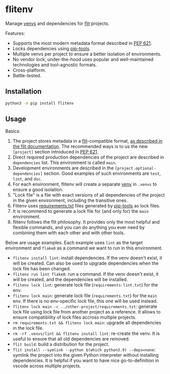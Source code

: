 # flitenv

Manage [venvs](https://docs.python.org/3/library/venv.html) and dependencies for [flit](https://flit.pypa.io/en/latest/) projects.

Features:

+ Supports the most modern metadata format described in [PEP 621](https://peps.python.org/pep-0621/).
+ Locks dependencies using [pip-tools](https://github.com/jazzband/pip-tools).
+ Multiple venvs per project to ensure a better isolation of environments.
+ No vendor lock, under-the-hood uses popular and well-maintained technologies and tool-agnostic formats.
+ Cross-platform.
+ Battle-tested.

## Installation

```bash
python3 -m pip install flitenv
```

## Usage

Basics:

1. The project stores metadata in a [flit](https://flit.pypa.io/en/latest/)-compatible format, [as described in the flit documentation](https://flit.pypa.io/en/latest/pyproject_toml.html). The recommended ways is to us the new `[project]` section introduced in [PEP 621](https://peps.python.org/pep-0621/).
1. Direct required production dependencies of the project are described in `dependencies` list. This environment is called `main`.
1. Development environments are described in the `[project.optional-dependencies]` section. Good examples of such environments are `test`, `lint`, and `doc`.
1. For each environment, flitenv will create a separate [venv](https://docs.python.org/3/library/venv.html) in `.venvs` to ensure a good isolation.
1. "Lock file" is a file with exact versions of all dependencies of the project in the given environment, including the transitive ones.
1. Flitenv uses [requirements.txt](https://pip.pypa.io/en/stable/user_guide/#requirements-files) files generated by [pip-tools](https://github.com/jazzband/pip-tools) as lock files.
1. It is recommend to generate a lock file for (and only for) the `main` environment.
1. flitenv follows the flit philosophy. It provides only the most helpful and flexible commands, and you can do anything you ever need by combining them with each other and with other tools.

Below are usage examples. Each example uses `lint` as the target environment and `flake8` as a command we want to run in this environment.

+ `flitenv install lint`: install dependencies. If the venv doesn't exist, it will be created. Can also be used to upgrade dependencies when the lock file has been changed.
+ `flitenv run lint flake8`: run a command. If the venv doesn't exist, it will be created, and the dependencies will be installed.
+ `flitenv lock lint`: generate lock file (`requirements-lint.txt`) for the env.
+ `flitenv lock main`: generate lock file (`requirements.txt`) for the `main` env. If there is no env-specific lock file, this one will be used instead.
+ `flitenv lock main -c ../other-project/requirements.txt`: generate lock file using lock file from another project as a reference. It allows to ensure compatibility of lock files accross multiple projects.
+ `rm requirements.txt && flitenv lock main`: upgrade all dependencies in the lock file.
+ `rm -rf .venvs/lint && flitenv install lint`: re-create the venv. It is useful to ensure that all old dependencies are removed.
+ `flit build`: build a distribution for the project.
+ `flit install --symlink --python $(which python3.9) --deps=none`: symlink the project into the given Python interpreter without installing dependencies. It is helpful if you want to have nice go-to-definition in vscode across multiple projects.
